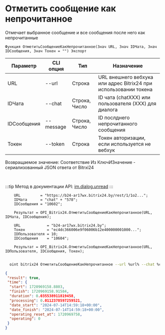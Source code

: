 ﻿---
sidebar_position: 7
---

# Отметить сообщение как непрочитанное
 Отмечает выбранное сообщение и все сообщения после него как непрочитанные



`Функция ОтметитьСообщениеКакНепрочитанное(Знач URL, Знач IDЧата, Знач IDСообщения, Знач Токен = "") Экспорт`

  | Параметр | CLI опция | Тип | Назначение |
  |-|-|-|-|
  | URL | --url | Строка | URL внешнего вебхука или адрес Bitrix24 при использовании токена |
  | IDЧата | --chat | Строка, Число | ID чата (chatXXX) или пользователя (XXX) для диалога |
  | IDСообщения | --message | Строка, Число | ID послднего непрочитанного сообщения |
  | Токен | --token | Строка | Токен авторизации, если используется не вебхук |

  
  Возвращаемое значение:   Соответствие Из КлючИЗначение - сериализованный JSON ответа от Bitrxi24

<br/>

:::tip
Метод в документации API: [im.dialog.unread](https://dev.1c-bitrix.ru/learning/course/?COURSE_ID=93&LESSON_ID=12055)
:::
<br/>


```bsl title="Пример кода"
    URL         = "https://b24-ar17wx.bitrix24.by/rest/1/1o2...";
    IDЧата      = "chat" + "578";
    IDСообщения = "10602";

    Результат = OPI_Bitrix24.ОтметитьСообщениеКакНепрочитанное(URL, IDЧата, IDСообщения);

    URL            = "b24-ar17wx.bitrix24.by";
    Токен          = "ec4dc366006e9f06006b12e400000001000...";
    IDПользователя = 10;
    IDСообщения    = "10604";

    Результат = OPI_Bitrix24.ОтметитьСообщениеКакНепрочитанное(URL, IDПользователя, IDСообщения, Токен);
```



```sh title="Пример команды CLI"
    
  oint bitrix24 ОтметитьСообщениеКакНепрочитанное --url %url% --chat %chat% --message %message% --token %token%

```

```json title="Результат"
{
 "result": true,
 "time": {
  "start": 1720969158.8803,
  "finish": 1720969158.91584,
  "duration": 0.035538911819458,
  "processing": 0.0112378597259521,
  "date_start": "2024-07-14T14:59:18+00:00",
  "date_finish": "2024-07-14T14:59:18+00:00",
  "operating_reset_at": 1720969758,
  "operating": 0
 }
}
```
